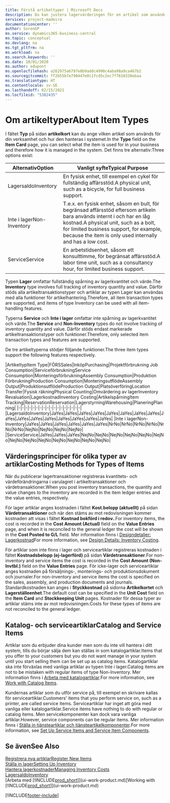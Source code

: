```yaml
---
title: Förstå artikeltyper | Microsoft Docs
description: Du kan justera lagervärderingen för en artikel som använder FIFO eller genomsnittliga värderingsprinciper, till exempel när artikelkostnader ändras av andra skäl än transaktioner.
services: project-madeira
documentationcenter: ''
author: SorenGP
ms.service: dynamics365-business-central
ms.topic: conceptual
ms.devlang: na
ms.tgt_pltfrm: na
ms.workload: na
ms.search.keywords: ''
ms.date: 10/01/2020
ms.author: edupont
ms.openlocfilehash: a262975a6797e0b9addc4990c4aba98a9ca467b2
ms.sourcegitcommit: ff2b55b7e790447e0c1fcd5c2ec7f7610338ebaa
ms.translationtype: HT
ms.contentlocale: sv-SE
ms.lasthandoff: 02/15/2021
ms.locfileid: "5382435"
---
```

# <a name="about-item-types"></a><span data-ttu-id="2b22a-103">Om artikeltyper</span><span class="sxs-lookup"><span data-stu-id="2b22a-103">About Item Types</span></span>
<span data-ttu-id="2b22a-104">I fältet **Typ** på sidan **artikelkort** kan du ange vilken artikel som används för din verksamhet och hur den hanteras i systemet.</span><span class="sxs-lookup"><span data-stu-id="2b22a-104">In the **Type** field on the **Item Card** page, you can select what the item is used for in your business and therefore how it is managed in the system.</span></span> <span data-ttu-id="2b22a-105">Det finns tre alternativ:</span><span class="sxs-lookup"><span data-stu-id="2b22a-105">Three options exist:</span></span>

|<span data-ttu-id="2b22a-106">Alternativ</span><span class="sxs-lookup"><span data-stu-id="2b22a-106">Option</span></span>|<span data-ttu-id="2b22a-107">Vanligt syfte</span><span class="sxs-lookup"><span data-stu-id="2b22a-107">Typical Purpose</span></span>|
|------|-----------|
|<span data-ttu-id="2b22a-108">Lagersaldo</span><span class="sxs-lookup"><span data-stu-id="2b22a-108">Inventory</span></span>|<span data-ttu-id="2b22a-109">En fysisk enhet, till exempel en cykel för fullständig affärsstöd.</span><span class="sxs-lookup"><span data-stu-id="2b22a-109">A physical unit, such as a bicycle, for full business support.</span></span>|
|<span data-ttu-id="2b22a-110">Inte i lager</span><span class="sxs-lookup"><span data-stu-id="2b22a-110">Non-Inventory</span></span>|<span data-ttu-id="2b22a-111">T.e.x. en fysisk enhet, såsom en bult, för begränsad affärsstöd eftersom artikeln bara används internt i och har en låg kostnad.</span><span class="sxs-lookup"><span data-stu-id="2b22a-111">A physical unit, such as a bolt, for limited business support, for example, because the item is only used internally and has a low cost.</span></span>|
|<span data-ttu-id="2b22a-112">Service</span><span class="sxs-lookup"><span data-stu-id="2b22a-112">Service</span></span>|<span data-ttu-id="2b22a-113">En arbetstidsenhet, såsom ett konsulttimme, för begränsat affärsstöd.</span><span class="sxs-lookup"><span data-stu-id="2b22a-113">A labor time unit, such as a consultancy hour, for limited business support.</span></span>|

<span data-ttu-id="2b22a-114">Typen **Lager** omfattar fullständig spårning av lagerkvantitet och värde.</span><span class="sxs-lookup"><span data-stu-id="2b22a-114">The **Inventory** type involves full tracking of inventory quantity and value.</span></span> <span data-ttu-id="2b22a-115">Därför stöds alla artikeltransaktionstyper och artiklar av typen Lager kan användas med alla funktioner för artikelhantering.</span><span class="sxs-lookup"><span data-stu-id="2b22a-115">Therefore, all item transaction types are supported, and items of type Inventory can be used with all item-handling features.</span></span>

<span data-ttu-id="2b22a-116">Typerna **Service** och **Inte i lager** omfattar inte spårning av lagerkvantitet och värde.</span><span class="sxs-lookup"><span data-stu-id="2b22a-116">The **Service** and **Non-Inventory** types do not involve tracking of inventory quantity and value.</span></span> <span data-ttu-id="2b22a-117">Därför stöds endast markerade artikeltransaktionstyper och funktioner.</span><span class="sxs-lookup"><span data-stu-id="2b22a-117">Therefore, only selected item transaction types and features are supported.</span></span>

<span data-ttu-id="2b22a-118">De tre artikeltyperna stödjer följande funktioner.</span><span class="sxs-lookup"><span data-stu-id="2b22a-118">The three item types support the following features respectively.</span></span>

|<span data-ttu-id="2b22a-119">Artikeltyp</span><span class="sxs-lookup"><span data-stu-id="2b22a-119">Item Type</span></span>|<span data-ttu-id="2b22a-120">FÖRS</span><span class="sxs-lookup"><span data-stu-id="2b22a-120">Sales</span></span>|<span data-ttu-id="2b22a-121">Inköp</span><span class="sxs-lookup"><span data-stu-id="2b22a-121">Purchasing</span></span>|<span data-ttu-id="2b22a-122">Projektförbrukning </span><span class="sxs-lookup"><span data-stu-id="2b22a-122">Job Consumption</span></span>|<span data-ttu-id="2b22a-123">Serviceförbrukning</span><span class="sxs-lookup"><span data-stu-id="2b22a-123">Service Consumption</span></span>|<span data-ttu-id="2b22a-124">Monteringsförbrukning</span><span class="sxs-lookup"><span data-stu-id="2b22a-124">Assembly Consumption</span></span>|<span data-ttu-id="2b22a-125">Produktion Förbrukning</span><span class="sxs-lookup"><span data-stu-id="2b22a-125">Production Consumption</span></span>|<span data-ttu-id="2b22a-126">Monteringsutflöde</span><span class="sxs-lookup"><span data-stu-id="2b22a-126">Assembly Output</span></span>|<span data-ttu-id="2b22a-127">Produktionsutflöde</span><span class="sxs-lookup"><span data-stu-id="2b22a-127">Production Output</span></span>|<span data-ttu-id="2b22a-128">Platsöverföring</span><span class="sxs-lookup"><span data-stu-id="2b22a-128">Location Transfer</span></span>|<span data-ttu-id="2b22a-129">Fysisk räkning</span><span class="sxs-lookup"><span data-stu-id="2b22a-129">Physical Counting</span></span>|<span data-ttu-id="2b22a-130">Omvärdering av lager</span><span class="sxs-lookup"><span data-stu-id="2b22a-130">Inventory Revaluation</span></span>|<span data-ttu-id="2b22a-131">Lagerkostnad</span><span class="sxs-lookup"><span data-stu-id="2b22a-131">Inventory Costing</span></span>|<span data-ttu-id="2b22a-132">Artikelspårning</span><span class="sxs-lookup"><span data-stu-id="2b22a-132">Item Tracking</span></span>|<span data-ttu-id="2b22a-133">Reservation</span><span class="sxs-lookup"><span data-stu-id="2b22a-133">Reservation</span></span>|<span data-ttu-id="2b22a-134">Lagerstyrning</span><span class="sxs-lookup"><span data-stu-id="2b22a-134">Warehousing</span></span>|<span data-ttu-id="2b22a-135">Planering</span><span class="sxs-lookup"><span data-stu-id="2b22a-135">Planning</span></span>|
|-|-|-|-|-|-|-|-|-|-|-|-|-|-|-|-|-|-|
|<span data-ttu-id="2b22a-136">Lagersaldo</span><span class="sxs-lookup"><span data-stu-id="2b22a-136">Inventory</span></span>|<span data-ttu-id="2b22a-137">Ja</span><span class="sxs-lookup"><span data-stu-id="2b22a-137">Yes</span></span>|<span data-ttu-id="2b22a-138">Ja</span><span class="sxs-lookup"><span data-stu-id="2b22a-138">Yes</span></span>|<span data-ttu-id="2b22a-139">Ja</span><span class="sxs-lookup"><span data-stu-id="2b22a-139">Yes</span></span>|<span data-ttu-id="2b22a-140">Ja</span><span class="sxs-lookup"><span data-stu-id="2b22a-140">Yes</span></span>|<span data-ttu-id="2b22a-141">Ja</span><span class="sxs-lookup"><span data-stu-id="2b22a-141">Yes</span></span>|<span data-ttu-id="2b22a-142">Ja</span><span class="sxs-lookup"><span data-stu-id="2b22a-142">Yes</span></span>|<span data-ttu-id="2b22a-143">Ja</span><span class="sxs-lookup"><span data-stu-id="2b22a-143">Yes</span></span>|<span data-ttu-id="2b22a-144">Ja</span><span class="sxs-lookup"><span data-stu-id="2b22a-144">Yes</span></span>|<span data-ttu-id="2b22a-145">Ja</span><span class="sxs-lookup"><span data-stu-id="2b22a-145">Yes</span></span>|<span data-ttu-id="2b22a-146">Ja</span><span class="sxs-lookup"><span data-stu-id="2b22a-146">Yes</span></span>|<span data-ttu-id="2b22a-147">Ja</span><span class="sxs-lookup"><span data-stu-id="2b22a-147">Yes</span></span>|<span data-ttu-id="2b22a-148">Ja</span><span class="sxs-lookup"><span data-stu-id="2b22a-148">Yes</span></span>|<span data-ttu-id="2b22a-149">Ja</span><span class="sxs-lookup"><span data-stu-id="2b22a-149">Yes</span></span>|<span data-ttu-id="2b22a-150">Ja</span><span class="sxs-lookup"><span data-stu-id="2b22a-150">Yes</span></span>|<span data-ttu-id="2b22a-151">Ja</span><span class="sxs-lookup"><span data-stu-id="2b22a-151">Yes</span></span>|<span data-ttu-id="2b22a-152">Ja</span><span class="sxs-lookup"><span data-stu-id="2b22a-152">Yes</span></span>|
|<span data-ttu-id="2b22a-153">Inte i lager</span><span class="sxs-lookup"><span data-stu-id="2b22a-153">Non-Inventory</span></span>|<span data-ttu-id="2b22a-154">Ja</span><span class="sxs-lookup"><span data-stu-id="2b22a-154">Yes</span></span>|<span data-ttu-id="2b22a-155">Ja</span><span class="sxs-lookup"><span data-stu-id="2b22a-155">Yes</span></span>|<span data-ttu-id="2b22a-156">Ja</span><span class="sxs-lookup"><span data-stu-id="2b22a-156">Yes</span></span>|<span data-ttu-id="2b22a-157">Ja</span><span class="sxs-lookup"><span data-stu-id="2b22a-157">Yes</span></span>|<span data-ttu-id="2b22a-158">Ja</span><span class="sxs-lookup"><span data-stu-id="2b22a-158">Yes</span></span>|<span data-ttu-id="2b22a-159">Ja</span><span class="sxs-lookup"><span data-stu-id="2b22a-159">Yes</span></span>|<span data-ttu-id="2b22a-160">Nr</span><span class="sxs-lookup"><span data-stu-id="2b22a-160">No</span></span>|<span data-ttu-id="2b22a-161">Nr</span><span class="sxs-lookup"><span data-stu-id="2b22a-161">No</span></span>|<span data-ttu-id="2b22a-162">Nr</span><span class="sxs-lookup"><span data-stu-id="2b22a-162">No</span></span>|<span data-ttu-id="2b22a-163">Nr</span><span class="sxs-lookup"><span data-stu-id="2b22a-163">No</span></span>|<span data-ttu-id="2b22a-164">Nr</span><span class="sxs-lookup"><span data-stu-id="2b22a-164">No</span></span>|<span data-ttu-id="2b22a-165">Nr</span><span class="sxs-lookup"><span data-stu-id="2b22a-165">No</span></span>|<span data-ttu-id="2b22a-166">Nej</span><span class="sxs-lookup"><span data-stu-id="2b22a-166">No</span></span>|<span data-ttu-id="2b22a-167">Nej</span><span class="sxs-lookup"><span data-stu-id="2b22a-167">No</span></span>|<span data-ttu-id="2b22a-168">Nej</span><span class="sxs-lookup"><span data-stu-id="2b22a-168">No</span></span>|<span data-ttu-id="2b22a-169">Nej</span><span class="sxs-lookup"><span data-stu-id="2b22a-169">No</span></span>|
|<span data-ttu-id="2b22a-170">Service</span><span class="sxs-lookup"><span data-stu-id="2b22a-170">Service</span></span>|<span data-ttu-id="2b22a-171">Ja</span><span class="sxs-lookup"><span data-stu-id="2b22a-171">Yes</span></span>|<span data-ttu-id="2b22a-172">Ja</span><span class="sxs-lookup"><span data-stu-id="2b22a-172">Yes</span></span>|<span data-ttu-id="2b22a-173">Ja</span><span class="sxs-lookup"><span data-stu-id="2b22a-173">Yes</span></span>|<span data-ttu-id="2b22a-174">Nej</span><span class="sxs-lookup"><span data-stu-id="2b22a-174">No</span></span>|<span data-ttu-id="2b22a-175">Nej</span><span class="sxs-lookup"><span data-stu-id="2b22a-175">No</span></span>|<span data-ttu-id="2b22a-176">Nej</span><span class="sxs-lookup"><span data-stu-id="2b22a-176">No</span></span>|<span data-ttu-id="2b22a-177">Nej</span><span class="sxs-lookup"><span data-stu-id="2b22a-177">No</span></span>|<span data-ttu-id="2b22a-178">Nej</span><span class="sxs-lookup"><span data-stu-id="2b22a-178">No</span></span>|<span data-ttu-id="2b22a-179">Nej</span><span class="sxs-lookup"><span data-stu-id="2b22a-179">No</span></span>|<span data-ttu-id="2b22a-180">Nej</span><span class="sxs-lookup"><span data-stu-id="2b22a-180">No</span></span>|<span data-ttu-id="2b22a-181">Nej</span><span class="sxs-lookup"><span data-stu-id="2b22a-181">No</span></span>|<span data-ttu-id="2b22a-182">Nej</span><span class="sxs-lookup"><span data-stu-id="2b22a-182">No</span></span>|<span data-ttu-id="2b22a-183">Nej</span><span class="sxs-lookup"><span data-stu-id="2b22a-183">No</span></span>|<span data-ttu-id="2b22a-184">Nej</span><span class="sxs-lookup"><span data-stu-id="2b22a-184">No</span></span>|<span data-ttu-id="2b22a-185">Nej</span><span class="sxs-lookup"><span data-stu-id="2b22a-185">No</span></span>|<span data-ttu-id="2b22a-186">Nej</span><span class="sxs-lookup"><span data-stu-id="2b22a-186">No</span></span>|

## <a name="costing-methods-for-types-of-items"></a><span data-ttu-id="2b22a-187">Värderingsprinciper för olika typer av artiklar</span><span class="sxs-lookup"><span data-stu-id="2b22a-187">Costing Methods for Types of Items</span></span>
<span data-ttu-id="2b22a-188">När du publicerar lagertransaktioner registreras kvantitets- och värdeförändringarna i varulagret i artikeltransaktioner och värdetransaktioner.</span><span class="sxs-lookup"><span data-stu-id="2b22a-188">When you post inventory transactions, the quantity and value changes to the inventory are recorded in the item ledger entries and the value entries, respectively.</span></span> 

<span data-ttu-id="2b22a-189">För lager artiklar anges kostnaden i fältet **Kost.belopp (aktuellt)** på sidan **Värdetransaktioner** och när den stäms av mot redovisningen kommer kostnaden att visas i fältet **Kostnad bokförd i redov.**.</span><span class="sxs-lookup"><span data-stu-id="2b22a-189">For inventory items, the cost is recorded in the **Cost Amount (Actual)** field on the **Value Entries** page, and when it is reconciled to the general ledger the cost will be shown in the **Cost Posted to G/L** field.</span></span> <span data-ttu-id="2b22a-190">Mer information finns i [Designdetaljer: Lagerkostnad](design-details-inventory-costing.md)</span><span class="sxs-lookup"><span data-stu-id="2b22a-190">For more information, see [Design Details: Inventory Costing](design-details-inventory-costing.md).</span></span>

<span data-ttu-id="2b22a-191">För artiklar som inte finns i lager och serviceartiklar registreras kostnaden i fältet **Kostnadsbelopp (ej-lagerförd)** på sidan **Värdetransaktioner**.</span><span class="sxs-lookup"><span data-stu-id="2b22a-191">For non-inventory and service items the cost is recorded in the **Cost Amount (Non-Invtbl.)** field on the **Value Entries** page.</span></span> <span data-ttu-id="2b22a-192">För icke-lager och serviceartiklar anges kostnaden på försäljnings-, monterings- och produktionsdokument och journaler.</span><span class="sxs-lookup"><span data-stu-id="2b22a-192">For non-inventory and service items the cost is specified on the sales, assembly, and production documents and journals.</span></span> <span data-ttu-id="2b22a-193">Standardkostnaden kan anges i **Styckkostnad** på sidorna **Artikelkortet** och **Lagerställeenhet**.</span><span class="sxs-lookup"><span data-stu-id="2b22a-193">The default cost can be specified in the **Unit Cost** field on the **Item Card** and **Stockkeeping Unit** pages.</span></span> <span data-ttu-id="2b22a-194">Kostnader för dessa typer av artiklar stäms inte av mot redovisningen.</span><span class="sxs-lookup"><span data-stu-id="2b22a-194">Costs for these types of items are not reconciled to the general ledger.</span></span> 

## <a name="catalog-and-service-items"></a><span data-ttu-id="2b22a-195">Katalog- och serviceartiklar</span><span class="sxs-lookup"><span data-stu-id="2b22a-195">Catalog and Service Items</span></span>
<span data-ttu-id="2b22a-196">Artiklar som du erbjuder dina kunder men som du inte vill hantera i ditt system, tills du börjar sälja dem kan ställas in som katalogartiklar.</span><span class="sxs-lookup"><span data-stu-id="2b22a-196">Items that you offer to your customers but you do not want manage in your system until you start selling them can be set up as catalog items.</span></span> <span data-ttu-id="2b22a-197">Katalogartiklar ska inte förväxlas med vanliga artiklar av typen Inte i lager.</span><span class="sxs-lookup"><span data-stu-id="2b22a-197">Catalog items are not to be mistaken with regular items of type Non-Inventory.</span></span> <span data-ttu-id="2b22a-198">Mer information finns i [Arbeta med katalogartiklar](inventory-how-work-nonstock-items.md).</span><span class="sxs-lookup"><span data-stu-id="2b22a-198">For more information, see [Work with Catalog Items](inventory-how-work-nonstock-items.md).</span></span>

<span data-ttu-id="2b22a-199">Kundernas artiklar som du utför service på, till exempel en skrivare kallas för serviceartiklar.</span><span class="sxs-lookup"><span data-stu-id="2b22a-199">Customers' items that you perform service on, such as a printer, are called service items.</span></span> <span data-ttu-id="2b22a-200">Serviceartiklar har inget att göra med vanliga eller katalogartiklar.</span><span class="sxs-lookup"><span data-stu-id="2b22a-200">Service items have nothing to do with regular or catalog items.</span></span> <span data-ttu-id="2b22a-201">Men servicekomponenter kan dock vara vanliga artiklar.</span><span class="sxs-lookup"><span data-stu-id="2b22a-201">However, service components can be regular items.</span></span> <span data-ttu-id="2b22a-202">Mer information finns i [Ställa in tjänsteartiklar och tjänsteartikelkomponenter](service-how-setup-service-items.md).</span><span class="sxs-lookup"><span data-stu-id="2b22a-202">For more information, see [Set Up Service Items and Service Item Components](service-how-setup-service-items.md).</span></span>

## <a name="see-also"></a><span data-ttu-id="2b22a-203">Se även</span><span class="sxs-lookup"><span data-stu-id="2b22a-203">See Also</span></span>
[<span data-ttu-id="2b22a-204">Registrera nya artiklar</span><span class="sxs-lookup"><span data-stu-id="2b22a-204">Register New Items</span></span>](inventory-how-register-new-items.md)  
[<span data-ttu-id="2b22a-205">Ställa in lager</span><span class="sxs-lookup"><span data-stu-id="2b22a-205">Setting Up Inventory</span></span>](inventory-setup-inventory.md)  
[<span data-ttu-id="2b22a-206">Hantera lagerkostnader</span><span class="sxs-lookup"><span data-stu-id="2b22a-206">Managing Inventory Costs</span></span>](finance-manage-inventory-costs.md)  
[<span data-ttu-id="2b22a-207">Lagersaldo</span><span class="sxs-lookup"><span data-stu-id="2b22a-207">Inventory</span></span>](inventory-manage-inventory.md)  
<span data-ttu-id="2b22a-208">[Arbeta med [!INCLUDE[prod_short](includes/prod_short.md)]](ui-work-product.md)</span><span class="sxs-lookup"><span data-stu-id="2b22a-208">[Working with [!INCLUDE[prod_short](includes/prod_short.md)]](ui-work-product.md)</span></span>


[!INCLUDE[footer-include](includes/footer-banner.md)]